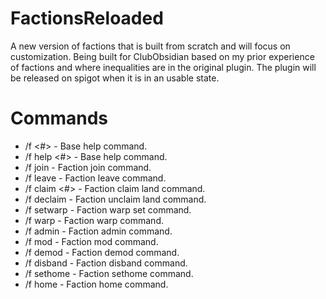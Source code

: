 # FactionsReloaded
A new version of factions that is built from scratch and will focus on customization.
Being built for ClubObsidian based on my prior experience of factions and where inequalities are in the original plugin.
The plugin will be released on spigot when it is in an usable state.

# Commands

- /f <#> - Base help command.
- /f help <#> - Base help command.
- /f join <faction> - Faction join command.
- /f leave - Faction leave command.
- /f claim <#> - Faction claim land command.
- /f declaim - Faction unclaim land command.
- /f setwarp <name> - Faction warp set command.
- /f warp <name> - Faction warp command.
- /f admin <name> - Faction admin command.
- /f mod <name> - Faction mod command.
- /f demod <name> - Faction demod command.
- /f disband <name> - Faction disband command.
- /f sethome - Faction sethome command.
- /f home - Faction home command.
